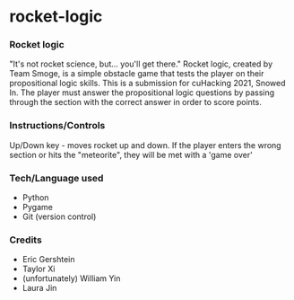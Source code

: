 # rocket-logic
### Rocket logic
"It's not rocket science, but... you'll get there."
Rocket logic, created by Team Smoge, is a simple obstacle game that tests the player on their propositional logic skills. This is a submission for cuHacking 2021, Snowed In.
The player must answer the propositional logic questions by passing through the section with the correct answer in order to score points.

### Instructions/Controls
Up/Down key - moves rocket up and down. If the player enters the wrong section or hits the "meteorite", they will be met with a 'game over'

### Tech/Language used
- Python
- Pygame
- Git (version control)

### Credits
- Eric Gershtein
- Taylor Xi
- (unfortunately) William Yin
- Laura Jin
